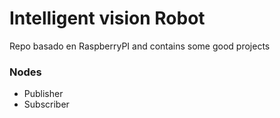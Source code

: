 # Intelligent vision Robot
Repo basado en RaspberryPI and contains some good projects


### Nodes
- Publisher
- Subscriber
